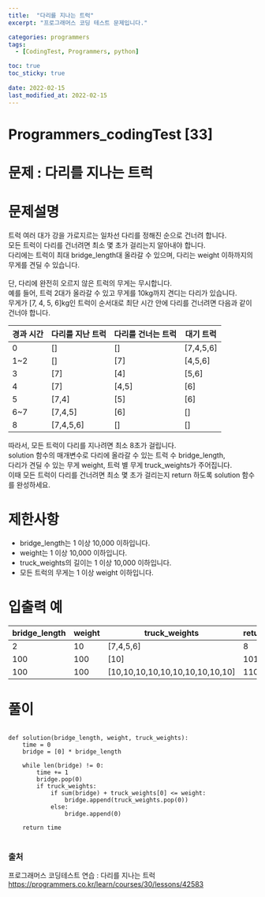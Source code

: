 ```yaml
---
title:  "다리를 지나는 트럭"
excerpt: "프로그래머스 코딩 테스트 문제입니다."

categories: programmers
tags:
  - [CodingTest, Programmers, python]

toc: true
toc_sticky: true
 
date: 2022-02-15
last_modified_at: 2022-02-15
---
```

# Programmers_codingTest [33]

# 문제 : 다리를 지나는 트럭  

# 문제설명  
트럭 여러 대가 강을 가로지르는 일차선 다리를 정해진 순으로 건너려 합니다.  
모든 트럭이 다리를 건너려면 최소 몇 초가 걸리는지 알아내야 합니다.  
다리에는 트럭이 최대 bridge_length대 올라갈 수 있으며, 다리는 weight 이하까지의 무게를 견딜 수 있습니다.  
<br/>
단, 다리에 완전히 오르지 않은 트럭의 무게는 무시합니다.  
예를 들어, 트럭 2대가 올라갈 수 있고 무게를 10kg까지 견디는 다리가 있습니다.  
무게가 [7, 4, 5, 6]kg인 트럭이 순서대로 최단 시간 안에 다리를 건너려면 다음과 같이 건너야 합니다.  

|경과 시간|다리를 지난 트럭|다리를 건너는 트럭|대기 트럭
|---|---|---|---|
0|	[]	|[]	|[7,4,5,6]
1~2|	[]|	[7]	|[4,5,6]
3|	[7]|	[4]	|[5,6]
4|	[7]|	[4,5]	|[6]
5|	[7,4]|	[5]|	[6]
6~7|	[7,4,5]	|[6]|	[]
8|	[7,4,5,6]|	[]|	[]

따라서, 모든 트럭이 다리를 지나려면 최소 8초가 걸립니다.  
solution 함수의 매개변수로 다리에 올라갈 수 있는 트럭 수 bridge_length,  
다리가 견딜 수 있는 무게 weight, 트럭 별 무게 truck_weights가 주어집니다.  
이때 모든 트럭이 다리를 건너려면 최소 몇 초가 걸리는지 return 하도록 solution 함수를 완성하세요.  
  
# 제한사항
- bridge_length는 1 이상 10,000 이하입니다.  
- weight는 1 이상 10,000 이하입니다.  
- truck_weights의 길이는 1 이상 10,000 이하입니다.  
- 모든 트럭의 무게는 1 이상 weight 이하입니다.  

# 입출력 예
  
|bridge_length|weight|truck_weights|return|
|------|---|---|---|
2	|10	|[7,4,5,6]	|8
100	|100|	[10]|	101
100	|100|	[10,10,10,10,10,10,10,10,10,10]|	110  


# 풀이
<pre>
<code>
def solution(bridge_length, weight, truck_weights):
    time = 0
    bridge = [0] * bridge_length
    
    while len(bridge) != 0:
        time += 1
        bridge.pop(0)
        if truck_weights:
            if sum(bridge) + truck_weights[0] <= weight:
                bridge.append(truck_weights.pop(0))
            else:
                bridge.append(0)
        
    return time
</code>
</pre>


### 출처

프로그래머스 코딩테스트 연습 : 다리를 지나는 트럭  
https://programmers.co.kr/learn/courses/30/lessons/42583
